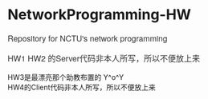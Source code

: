 # NetworkProgramming-HW
<p style="box-sizing: border-box; margin-top: 0px; margin-bottom: 16px; color: rgb(51, 51, 51); font-family: 'Helvetica Neue', Helvetica, 'Segoe UI', Arial, freesans, sans-serif, 'Apple Color Emoji', 'Segoe UI Emoji', 'Segoe UI Symbol'; font-size: 16px;">Repository for NCTU's network programming</p><p style="box-sizing: border-box; margin-top: 0px; margin-bottom: 16px; color: rgb(51, 51, 51); font-family: 'Helvetica Neue', Helvetica, 'Segoe UI', Arial, freesans, sans-serif, 'Apple Color Emoji', 'Segoe UI Emoji', 'Segoe UI Symbol'; font-size: 16px;">HW1 HW2 的Server代码非本人所写，所以不便放上来</p><div>HW3是最漂亮那个助教布置的 Y^o^Y</div><div>HW4的Client代码非本人所写，所以不便放上来</div>

